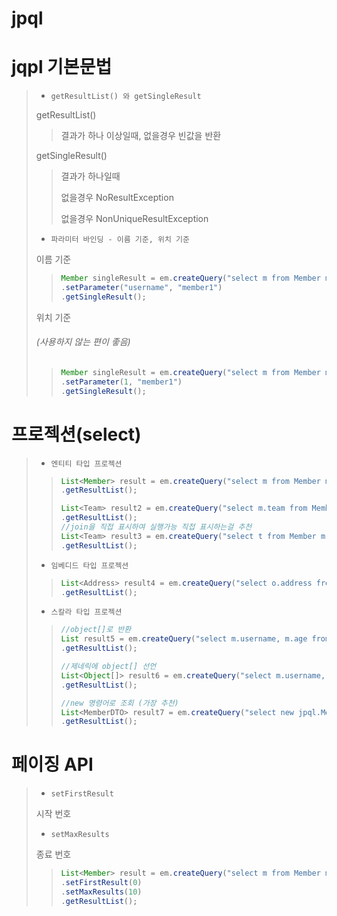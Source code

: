 # jpql


# jqpl  기본문법
> * `getResultList() 와 getSingleResult`
> 
>  getResultList()
>
>  > 결과가 하나 이상일때, 없을경우 빈값을 반환
> 
>  getSingleResult()
>
>  > 결과가 하나일때
>  >       
>  > 없을경우 NoResultException
>  >
>  > 없을경우 NonUniqueResultException
> * `파라미터 바인딩 - 이름 기준, 위치 기준`
>
>  이름 기준
> 
>  > ```java
>  > Member singleResult = em.createQuery("select m from Member m where m.username = :username", Member.class)
>  > .setParameter("username", "member1")
>  > .getSingleResult();
>  > ```
>
>  위치 기준 <h6>(사용하지 않는 편이 좋음)</h6>
>
>  > ```java 
>  > Member singleResult = em.createQuery("select m from Member m where m.username = ?1", Member.class)
>  > .setParameter(1, "member1")
>  > .getSingleResult();
>  > ```

# 프로젝션(select)
> * `엔티티 타입 프로젝션`
>  > ```java
>  > List<Member> result = em.createQuery("select m from Member m", Member.class)
>  > .getResultList();
>  > ```
>  > ```java
>  > List<Team> result2 = em.createQuery("select m.team from Member m", Team.class)
>  > .getResultList();
>  > //join을 직접 표시하여 실행가능 직접 표시하는걸 추천
>  > List<Team> result3 = em.createQuery("select t from Member m join m.team t", Team.class)
>  > .getResultList();
>  > ```
> * `임베디드 타입 프로젝션`
>  > ```java
>  > List<Address> result4 = em.createQuery("select o.address from Order o", Address.class)
>  > .getResultList();
>  > ```
> * `스칼라 타입 프로젝션`
>  > ```java
>  > //object[]로 반환
>  > List result5 = em.createQuery("select m.username, m.age from Member m")
>  > .getResultList();
>  > ```
>  > ```java
>  > //제네릭에 object[] 선언 
>  > List<Object[]> result6 = em.createQuery("select m.username, m.age from Member m") 
>  > .getResultList(); 
>  > ```
>  > ```java
>  > //new 명령어로 조회 (가장 추천)
>  > List<MemberDTO> result7 = em.createQuery("select new jpql.MemberDTO(m.username, m.age) from Member m", MemberDTO.class) 
>  > .getResultList(); 
>  > ```

# 페이징 API
> * `setFirstResult`
> 
>  시작 번호
> * `setMaxResults`
> 
>  종료 번호
> 
>  > ```java
>  > List<Member> result = em.createQuery("select m from Member m order by m.age desc", Member.class)
>  > .setFirstResult(0)  
>  > .setMaxResults(10)
>  > .getResultList(); 
>  > ```